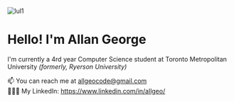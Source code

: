 ![lul1](https://user-images.githubusercontent.com/62227321/196005686-3328f0b4-d40b-486d-8ee0-4b85756349ba.png)

<div align="left">
  <h1> Hello! I'm <strong> Allan George </strong>  </h1>
  <p> I'm currently a 4rd year Computer Science student at Toronto Metropolitan University <i>(formerly, Ryerson University)</i>  </p>

  📫 You can reach me at allgeocode@gmail.com <br>
  👨🏽‍💻 My LinkedIn: https://www.linkedin.com/in/allgeo/
</div>
